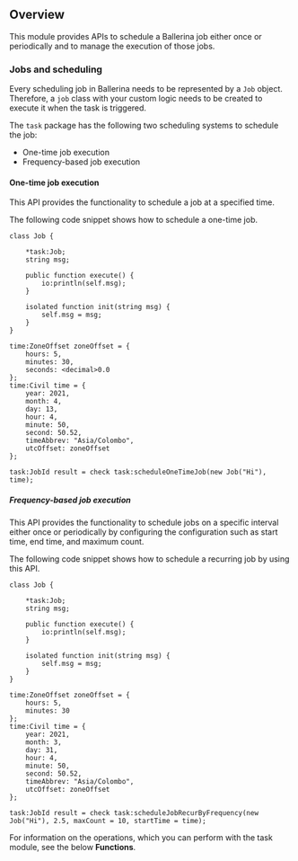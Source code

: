 ## Overview

This module provides APIs to schedule a Ballerina job either once or periodically and to manage the execution of those jobs.

### Jobs and scheduling

Every scheduling job in Ballerina needs to be represented by a `Job` object. Therefore, a `job` class with your custom logic needs to be created to execute it when the task is triggered.

The `task` package has the following two scheduling systems to schedule the job:

- One-time job execution
- Frequency-based job execution 

#### One-time job execution

This API provides the functionality to schedule a job at a specified time.

The following code snippet shows how to schedule a one-time job.

```ballerina
class Job {

    *task:Job;
    string msg;

    public function execute() {
        io:println(self.msg);
    }

    isolated function init(string msg) {
        self.msg = msg;
    }
}

time:ZoneOffset zoneOffset = {
    hours: 5,
    minutes: 30,
    seconds: <decimal>0.0
};
time:Civil time = {
    year: 2021,
    month: 4,
    day: 13,
    hour: 4,
    minute: 50,
    second: 50.52,
    timeAbbrev: "Asia/Colombo",
    utcOffset: zoneOffset
};

task:JobId result = check task:scheduleOneTimeJob(new Job("Hi"), time);
```

##### Frequency-based job execution

This API provides the functionality to schedule jobs on a specific interval either once or periodically by configuring the configuration such as start time, end time, and maximum count.

The following code snippet shows how to schedule a recurring job by using this API.

```ballerina
class Job {

    *task:Job;
    string msg;

    public function execute() {
        io:println(self.msg);
    }

    isolated function init(string msg) {
        self.msg = msg;
    }
}

time:ZoneOffset zoneOffset = {
    hours: 5,
    minutes: 30
};
time:Civil time = {
    year: 2021,
    month: 3,
    day: 31,
    hour: 4,
    minute: 50,
    second: 50.52,
    timeAbbrev: "Asia/Colombo",
    utcOffset: zoneOffset
};

task:JobId result = check task:scheduleJobRecurByFrequency(new Job("Hi"), 2.5, maxCount = 10, startTime = time);
```

For information on the operations, which you can perform with the task module, see the below **Functions**.

